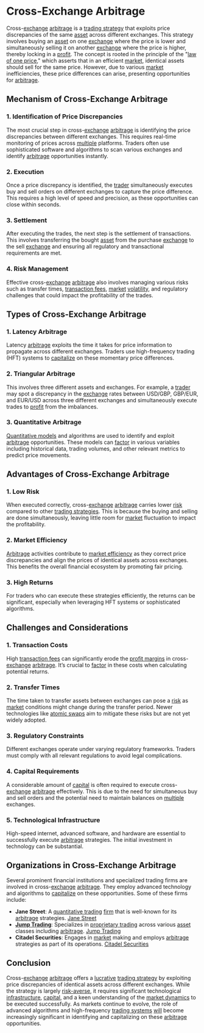 # Cross-Exchange Arbitrage

Cross-[exchange](../e/exchange.md) [arbitrage](../a/arbitrage.md) is a [trading strategy](../t/trading_strategy.md) that exploits price discrepancies of the same [asset](../a/asset.md) across different exchanges. This strategy involves buying an [asset](../a/asset.md) on one [exchange](../e/exchange.md) where the price is lower and simultaneously selling it on another [exchange](../e/exchange.md) where the price is higher, thereby locking in a [profit](../p/profit.md). The concept is rooted in the principle of the "[law of one price](../l/law_of_one_price.md)," which asserts that in an efficient [market](../m/market.md), identical assets should sell for the same price. However, due to various [market](../m/market.md) inefficiencies, these price differences can arise, presenting opportunities for [arbitrage](../a/arbitrage.md).

## Mechanism of Cross-Exchange Arbitrage

### 1. Identification of Price Discrepancies

The most crucial step in cross-[exchange](../e/exchange.md) [arbitrage](../a/arbitrage.md) is identifying the price discrepancies between different exchanges. This requires real-time monitoring of prices across [multiple](../m/multiple.md) platforms. Traders often use sophisticated software and algorithms to scan various exchanges and identify [arbitrage](../a/arbitrage.md) opportunities instantly.

### 2. Execution

Once a price discrepancy is identified, the [trader](../t/trader.md) simultaneously executes buy and sell orders on different exchanges to capture the price difference. This requires a high level of speed and precision, as these opportunities can close within seconds.

### 3. Settlement

After executing the trades, the next step is the settlement of transactions. This involves transferring the bought [asset](../a/asset.md) from the purchase [exchange](../e/exchange.md) to the sell [exchange](../e/exchange.md) and ensuring all regulatory and transactional requirements are met.

### 4. Risk Management

Effective cross-[exchange](../e/exchange.md) [arbitrage](../a/arbitrage.md) also involves managing various risks such as transfer times, [transaction fees](../t/transaction_fees.md), [market](../m/market.md) [volatility](../v/volatility.md), and regulatory challenges that could impact the profitability of the trades.

## Types of Cross-Exchange Arbitrage

### 1. Latency Arbitrage

Latency [arbitrage](../a/arbitrage.md) exploits the time it takes for price information to propagate across different exchanges. Traders use high-frequency trading (HFT) systems to [capitalize](../c/capitalize.md) on these momentary price differences.

### 2. Triangular Arbitrage

This involves three different assets and exchanges. For example, a [trader](../t/trader.md) may spot a discrepancy in the [exchange](../e/exchange.md) rates between USD/GBP, GBP/EUR, and EUR/USD across three different exchanges and simultaneously execute trades to [profit](../p/profit.md) from the imbalances.

### 3. Quantitative Arbitrage

[Quantitative models](../q/quantitative_models.md) and algorithms are used to identify and exploit [arbitrage](../a/arbitrage.md) opportunities. These models can [factor](../f/factor.md) in various variables including historical data, trading volumes, and other relevant metrics to predict price movements.

## Advantages of Cross-Exchange Arbitrage

### 1. Low Risk

When executed correctly, cross-[exchange](../e/exchange.md) [arbitrage](../a/arbitrage.md) carries lower [risk](../r/risk.md) compared to other [trading strategies](../t/trading_strategies.md). This is because the buying and selling are done simultaneously, leaving little room for [market](../m/market.md) fluctuation to impact the profitability.

### 2. Market Efficiency

[Arbitrage](../a/arbitrage.md) activities contribute to [market efficiency](../m/market_efficiency.md) as they correct price discrepancies and align the prices of identical assets across exchanges. This benefits the overall financial ecosystem by promoting fair pricing.

### 3. High Returns

For traders who can execute these strategies efficiently, the returns can be significant, especially when leveraging HFT systems or sophisticated algorithms.

## Challenges and Considerations

### 1. Transaction Costs

High [transaction fees](../t/transaction_fees.md) can significantly erode the [profit margins](../p/profit_margins_in_trading.md) in cross-[exchange](../e/exchange.md) [arbitrage](../a/arbitrage.md). It’s crucial to [factor](../f/factor.md) in these costs when calculating potential returns.

### 2. Transfer Times

The time taken to transfer assets between exchanges can pose a [risk](../r/risk.md) as [market](../m/market.md) conditions might change during the transfer period. Newer technologies like [atomic swaps](../a/atomic_swaps.md) aim to mitigate these risks but are not yet widely adopted.

### 3. Regulatory Constraints

Different exchanges operate under varying regulatory frameworks. Traders must comply with all relevant regulations to avoid legal complications.

### 4. Capital Requirements

A considerable amount of [capital](../c/capital.md) is often required to execute cross-[exchange](../e/exchange.md) [arbitrage](../a/arbitrage.md) effectively. This is due to the need for simultaneous buy and sell orders and the potential need to maintain balances on [multiple](../m/multiple.md) exchanges.

### 5. Technological Infrastructure

High-speed internet, advanced software, and hardware are essential to successfully execute [arbitrage](../a/arbitrage.md) strategies. The initial investment in technology can be substantial.

## Organizations in Cross-Exchange Arbitrage

Several prominent financial institutions and specialized trading firms are involved in cross-[exchange](../e/exchange.md) [arbitrage](../a/arbitrage.md). They employ advanced technology and algorithms to [capitalize](../c/capitalize.md) on these opportunities. Some of these firms include:

- **Jane Street**: A [quantitative trading](../q/quantitative_trading.md) [firm](../f/firm.md) that is well-known for its [arbitrage](../a/arbitrage.md) strategies. [Jane Street](https://www.janestreet.com/)
- **[Jump Trading](../j/jump_trading.md)**: Specializes in [proprietary trading](../p/proprietary_trading.md) across various [asset](../a/asset.md) classes including [arbitrage](../a/arbitrage.md). [Jump Trading](https://www.jumptrading.com/)
- **Citadel Securities**: Engages in [market](../m/market.md) making and employs [arbitrage](../a/arbitrage.md) strategies as part of its operations. [Citadel Securities](https://www.citadel.com/)

## Conclusion

Cross-[exchange](../e/exchange.md) [arbitrage](../a/arbitrage.md) offers a [lucrative](../l/lucrative.md) [trading strategy](../t/trading_strategy.md) by exploiting price discrepancies of identical assets across different exchanges. While the strategy is largely [risk-averse](../r/risk-averse.md), it requires significant technological [infrastructure](../i/infrastructure.md), [capital](../c/capital.md), and a keen understanding of the [market dynamics](../m/market_dynamics.md) to be executed successfully. As markets continue to evolve, the role of advanced algorithms and high-frequency [trading systems](../t/trading_systems.md) [will](../w/will.md) become increasingly significant in identifying and capitalizing on these [arbitrage](../a/arbitrage.md) opportunities.
